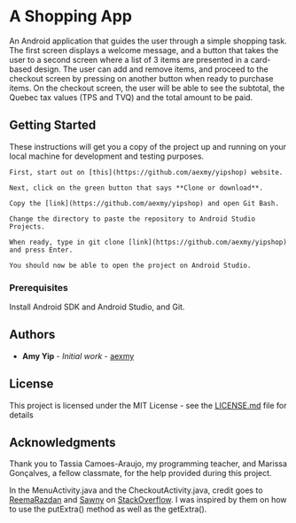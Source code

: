 # A Shopping App

An Android application that guides the user through a simple shopping task. The first screen displays a welcome message, and a button that  takes the user to a second screen where a list of 3 items are presented in a card-based design. The user can add and remove items, and proceed to the checkout screen by pressing on another button when ready to purchase items. On the checkout screen, the user will be able to see the subtotal, the Quebec tax values (TPS and TVQ) and the total amount to be paid.

## Getting Started

These instructions will get you a copy of the project up and running on your local machine for development and testing purposes. 
```
First, start out on [this](https://github.com/aexmy/yipshop) website. 

Next, click on the green button that says **Clone or download**. 

Copy the [link](https://github.com/aexmy/yipshop) and open Git Bash. 

Change the directory to paste the repository to Android Studio Projects. 

When ready, type in git clone [link](https://github.com/aexmy/yipshop) and press Enter. 

You should now be able to open the project on Android Studio.
```
### Prerequisites

Install Android SDK and Android Studio, and Git.

## Authors

* **Amy Yip** - *Initial work* - [aexmy](https://github.com/aexmy)

## License

This project is licensed under the MIT License - see the [LICENSE.md](LICENSE.md) file for details

## Acknowledgments

Thank you to Tassia Camoes-Araujo, my programming teacher, and Marissa Gonçalves, a fellow classmate, for the help provided during this project.

In the MenuActivity.java and the CheckoutActivity.java, credit goes to [ReemaRazdan](https://stackoverflow.com/users/2194996/reemarazdan) and [Sawny](https://stackoverflow.com/users/996028/sawny) on [StackOverflow](https://stackoverflow.com/questions/5265913/how-to-use-putextra-and-getextra-for-string-data). I was inspired by them on how to use the putExtra() method as well as the getExtra().
